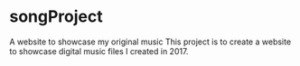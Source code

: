 # songProject
A website to showcase my original music
This project is to create a website to showcase digital music files I created in 2017.
